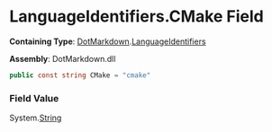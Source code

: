 # LanguageIdentifiers\.CMake Field

**Containing Type**: [DotMarkdown](../../README.md)\.[LanguageIdentifiers](../README.md)

**Assembly**: DotMarkdown\.dll

```csharp
public const string CMake = "cmake"
```

### Field Value

System\.[String](https://docs.microsoft.com/en-us/dotnet/api/system.string)